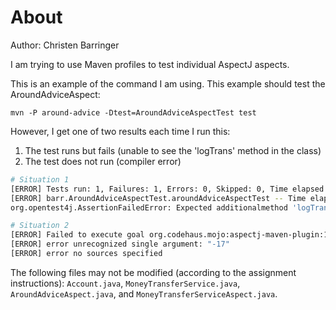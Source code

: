 # About
Author: Christen Barringer

I am trying to use Maven profiles to test individual AspectJ aspects. 

This is an example of the command I am using. This example should test the AroundAdviceAspect: 

```
mvn -P around-advice -Dtest=AroundAdviceAspectTest test
```

However, I get one of two results each time I run this:
1. The test runs but fails (unable to see the 'logTrans' method in the class)
2. The test does not run (compiler error)

```sh
# Situation 1
[ERROR] Tests run: 1, Failures: 1, Errors: 0, Skipped: 0, Time elapsed: 0.031 s <<< FAILURE! -- in barr.AroundAdviceAspectTest
[ERROR] barr.AroundAdviceAspectTest.aroundAdviceAspectTest -- Time elapsed: 0.014 s <<< FAILURE!
org.opentest4j.AssertionFailedError: Expected additionalmethod 'logTrans' not found in MoneyTransferService ==> expected: not <null> 
```

```sh
# Situation 2
[ERROR] Failed to execute goal org.codehaus.mojo:aspectj-maven-plugin:1.15.0:test-compile (default) on project moneytransfer: AJC compiler errors:
[ERROR] error unrecognized single argument: "-17"
[ERROR] error no sources specified
```

The following files may not be modified (according to the assignment instructions):
`Account.java`, `MoneyTransferService.java`, `AroundAdviceAspect.java`, and `MoneyTransferServiceAspect.java`.
